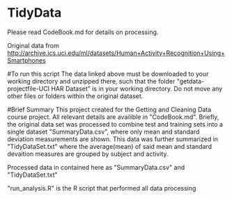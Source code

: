 # TidyData
Please read CodeBook.md for details on processing.

Original data from http://archive.ics.uci.edu/ml/datasets/Human+Activity+Recognition+Using+Smartphones

#To run this script
The data linked above must be downloaded to your working directory and unzipped there, such that the folder "getdata-projectfile-UCI HAR Dataset" is in your working directory. Do not move any other files or folders within the original dataset.

#Brief Summary
This project created for the Getting and Cleaning Data course project. All relevant details are availible in "CodeBook.md". Briefly, the original data set was processed to combine test and training sets into a single dataset "SummaryData.csv", where only mean and standard deviation measurements are shown. This data was further summarized in "TidyDataSet.txt" where the average(mean) of said mean and standard devaition measures are grouped by subject and activity.

Processed data in contained here as "SummaryData.csv" and "TidyDataSet.txt"

"run_analysis.R" is the R script that performed all data processing